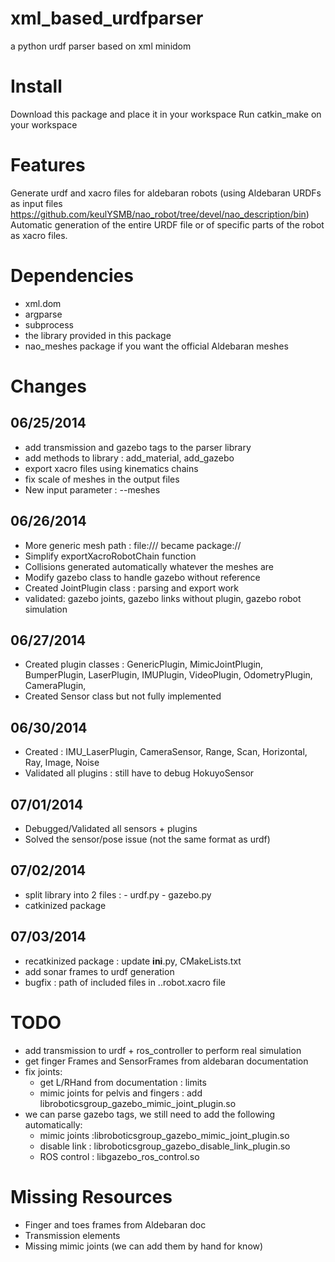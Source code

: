 xml_based_urdfparser
====================

a python urdf parser based on xml minidom

Install
=======

Download this package and place it in your workspace
Run catkin_make on your workspace

Features
========

Generate urdf and xacro files for aldebaran robots (using Aldebaran URDFs as input files https://github.com/keulYSMB/nao_robot/tree/devel/nao_description/bin)
Automatic generation of the entire URDF file or of specific parts of the robot as xacro files.

Dependencies 
============

- xml.dom
- argparse
- subprocess
- the library provided in this package
- nao_meshes package if you want the official Aldebaran meshes

Changes
=======
06/25/2014
----------
- add transmission and gazebo tags to the parser library
- add methods to library : add_material, add_gazebo
- export xacro files using kinematics chains
- fix scale of meshes in the output files
- New input parameter : --meshes

06/26/2014
----------
- More generic mesh path : file:/// became package://
- Simplify exportXacroRobotChain function
- Collisions generated automatically whatever the meshes are
- Modify gazebo class to handle gazebo without reference
- Created JointPlugin class : parsing and export work
- validated: gazebo joints, gazebo links without plugin, gazebo robot simulation

06/27/2014
----------
- Created plugin classes : GenericPlugin, MimicJointPlugin, BumperPlugin, LaserPlugin, IMUPlugin, VideoPlugin, OdometryPlugin, CameraPlugin,
- Created Sensor class but not fully implemented

06/30/2014
----------
- Created : IMU_LaserPlugin, CameraSensor, Range, Scan, Horizontal, Ray, Image, Noise
- Validated all plugins : still have to debug HokuyoSensor

07/01/2014
----------
- Debugged/Validated all sensors + plugins
- Solved the sensor/pose issue (not the same format as urdf)

07/02/2014
----------
- split library into 2 files :
        - urdf.py
        - gazebo.py
- catkinized package

07/03/2014
---------
- recatkinized package : update __ini__.py, CMakeLists.txt
- add sonar frames to urdf generation
- bugfix : path of included files in ..robot.xacro file

TODO
======
- add transmission to urdf + ros_controller to perform real simulation 
- get finger Frames and SensorFrames from aldebaran documentation
- fix joints:
    - get L/RHand from documentation : limits
    - mimic joints for pelvis and fingers : add libroboticsgroup_gazebo_mimic_joint_plugin.so
- we can parse gazebo tags, we still need to add the following automatically:
    - mimic joints :libroboticsgroup_gazebo_mimic_joint_plugin.so
    - disable link : libroboticsgroup_gazebo_disable_link_plugin.so
    - ROS control : libgazebo_ros_control.so
 
Missing Resources
=================
- Finger and toes frames from Aldebaran doc
- Transmission elements
- Missing mimic joints (we can add them by hand for know)


